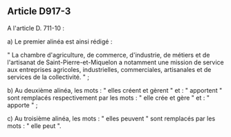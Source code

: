 Article D917-3
----
A l'article D. 711-10 :

a) Le premier alinéa est ainsi rédigé :

" La chambre d'agriculture, de commerce, d'industrie, de métiers et de
l'artisanat de Saint-Pierre-et-Miquelon a notamment une mission de service aux
entreprises agricoles, industrielles, commerciales, artisanales et de services
de la collectivité. " ;

b) Au deuxième alinéa, les mots : " elles créent et gèrent " et : " apportent "
sont remplacés respectivement par les mots : " elle crée et gère " et : "
apporte " ;

c) Au troisième alinéa, les mots : " elles peuvent " sont remplacés par les mots
: " elle peut ".
